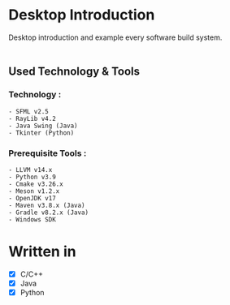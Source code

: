 # Desktop Introduction
Desktop introduction and example every software build system. <br>
<br>

## Used Technology & Tools
### Technology :
```
- SFML v2.5
- RayLib v4.2
- Java Swing (Java)
- Tkinter (Python)
```

### Prerequisite Tools :
```
- LLVM v14.x
- Python v3.9
- Cmake v3.26.x
- Meson v1.2.x
- OpenJDK v17
- Maven v3.8.x (Java)
- Gradle v8.2.x (Java)
- Windows SDK
```

# Written in
- [x] C/C++
- [x] Java
- [x] Python
